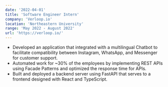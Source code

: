 ```yaml
---
date: '2022-04-01'
title: 'Software Engineer Intern'
company: 'Verloop.io'
location: 'Northeastern University'
range: 'May 2022 - August 2022'
url: 'https://verloop.io/'
---
```


- Developed an application that integrated with a multilingual Chatbot to facilitate compatibility between Instagram, WhatsApp, and Messenger for customer support.
- Automated work for ~30% of the employees by implementing REST APIs using Facade Patterns and optimized the response time for APIs.
- Built and deployed a backend server using FastAPI that serves to a frontend designed with React and TypeScript.
